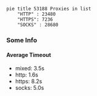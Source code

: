 
```mermaid
pie title 53188 Proxies in list
    "HTTP" : 23480
    "HTTPS": 7236
    "SOCKS" : 28680
```

### Some Info
#### Average Timeout

- mixed: 3.5s
- http: 1.6s
- https: 8.2s
- socks: 5.0s
